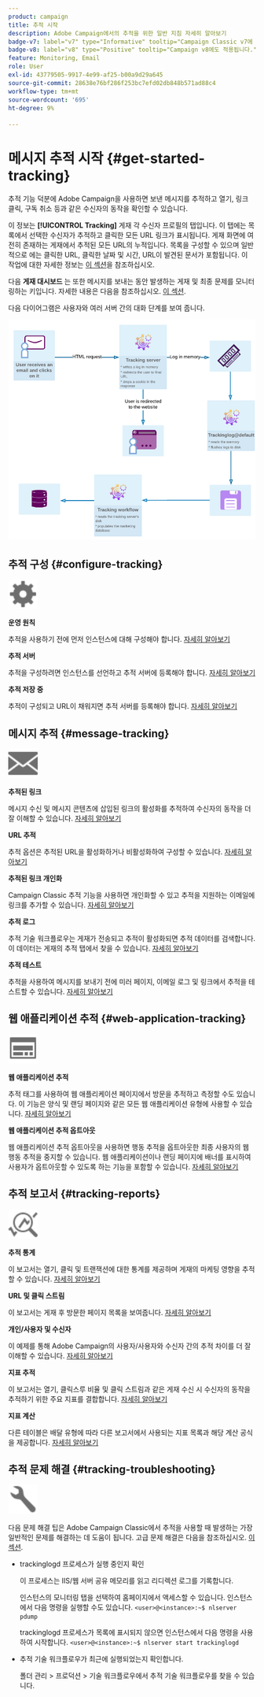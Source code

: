 ```yaml
---
product: campaign
title: 추적 시작
description: Adobe Campaign에서의 추적을 위한 일반 지침 자세히 알아보기
badge-v7: label="v7" type="Informative" tooltip="Campaign Classic v7에 적용"
badge-v8: label="v8" type="Positive" tooltip="Campaign v8에도 적용됩니다."
feature: Monitoring, Email
role: User
exl-id: 43779505-9917-4e99-af25-b00a9d29a645
source-git-commit: 28638e76bf286f253bc7efd02db848b571ad88c4
workflow-type: tm+mt
source-wordcount: '695'
ht-degree: 9%

---
```


# 메시지 추적 시작 {#get-started-tracking}



추적 기능 덕분에 Adobe Campaign을 사용하면 보낸 메시지를 추적하고 열기, 링크 클릭, 구독 취소 등과 같은 수신자의 동작을 확인할 수 있습니다.

이 정보는 **[!UICONTROL Tracking]** 게재 각 수신자 프로필의 탭입니다. 이 탭에는 목록에서 선택한 수신자가 추적하고 클릭한 모든 URL 링크가 표시됩니다. 게재 화면에 여전히 존재하는 게재에서 추적된 모든 URL의 누적입니다. 목록을 구성할 수 있으며 일반적으로 에는 클릭한 URL, 클릭한 날짜 및 시간, URL이 발견된 문서가 포함됩니다. 이 작업에 대한 자세한 정보는 [이 섹션](../../platform/using/editing-a-profile.md#tracking-tab)을 참조하십시오.

다음 **게재 대시보드** 는 또한 메시지를 보내는 동안 발생하는 게재 및 최종 문제를 모니터링하는 키입니다. 자세한 내용은 다음을 참조하십시오. [이 섹션](delivery-dashboard.md).

다음 다이어그램은 사용자와 여러 서버 간의 대화 단계를 보여 줍니다.

![](assets/tracking-diagram.png)

## 추적 구성 {#configure-tracking}

<img src="assets/do-not-localize/icon-configure.svg" width="60px">

**운영 원칙**

추적을 사용하기 전에 먼저 인스턴스에 대해 구성해야 합니다. [자세히 알아보기](../../installation/using/deploying-an-instance.md#operating-principle)

**추적 서버**

추적을 구성하려면 인스턴스를 선언하고 추적 서버에 등록해야 합니다. [자세히 알아보기](../../installation/using/deploying-an-instance.md#tracking-server)

**추적 저장 중**

추적이 구성되고 URL이 채워지면 추적 서버를 등록해야 합니다. [자세히 알아보기](../../installation/using/deploying-an-instance.md#saving-tracking)

## 메시지 추적 {#message-tracking}

<img src="assets/do-not-localize/icon-message-tracking.svg" width="60px">

**추적된 링크**

메시지 수신 및 메시지 콘텐츠에 삽입된 링크의 활성화를 추적하여 수신자의 동작을 더 잘 이해할 수 있습니다. [자세히 알아보기](how-to-configure-tracked-links.md)

**URL 추적**

추적 옵션은 추적된 URL을 활성화하거나 비활성화하여 구성할 수 있습니다. [자세히 알아보기](personalizing-url-tracking.md)

**추적된 링크 개인화**

Campaign Classic 추적 기능을 사용하면 개인화할 수 있고 추적을 지원하는 이메일에 링크를 추가할 수 있습니다. [자세히 알아보기](tracking-personalized-links.md)

**추적 로그**

추적 기술 워크플로우는 게재가 전송되고 추적이 활성화되면 추적 데이터를 검색합니다. 이 데이터는 게재의 추적 탭에서 찾을 수 있습니다. [자세히 알아보기](accessing-the-tracking-logs.md)

**추적 테스트**

추적을 사용하여 메시지를 보내기 전에 미러 페이지, 이메일 로그 및 링크에서 추적을 테스트할 수 있습니다. [자세히 알아보기](testing-tracking.md)

## 웹 애플리케이션 추적 {#web-application-tracking}

<img src="assets/do-not-localize/icon-web-app.svg" width="60px">

**웹 애플리케이션 추적**

추적 태그를 사용하여 웹 애플리케이션 페이지에서 방문을 추적하고 측정할 수도 있습니다. 이 기능은 양식 및 랜딩 페이지와 같은 모든 웹 애플리케이션 유형에 사용할 수 있습니다. [자세히 알아보기](../../web/using/tracking-a-web-application.md)

**웹 애플리케이션 추적 옵트아웃**

웹 애플리케이션 추적 옵트아웃을 사용하면 행동 추적을 옵트아웃한 최종 사용자의 웹 행동 추적을 중지할 수 있습니다. 웹 애플리케이션이나 랜딩 페이지에 배너를 표시하여 사용자가 옵트아웃할 수 있도록 하는 기능을 포함할 수 있습니다. [자세히 알아보기](../../web/using/web-application-tracking-opt-out.md)

## 추적 보고서 {#tracking-reports}

<img src="assets/do-not-localize/icon_monitor.svg" width="60px">

**추적 통계**

이 보고서는 열기, 클릭 및 트랜잭션에 대한 통계를 제공하며 게재의 마케팅 영향을 추적할 수 있습니다. [자세히 알아보기](../../reporting/using/delivery-reports.md#tracking-statistics)

**URL 및 클릭 스트림**

이 보고서는 게재 후 방문한 페이지 목록을 보여줍니다. [자세히 알아보기](../../reporting/using/delivery-reports.md#urls-and-click-streams)

**개인/사용자 및 수신자**

이 예제를 통해 Adobe Campaign의 사용자/사용자와 수신자 간의 추적 차이를 더 잘 이해할 수 있습니다. [자세히 알아보기](../../reporting/using/person-people-recipients.md)

**지표 추적**

이 보고서는 열기, 클릭스루 비율 및 클릭 스트림과 같은 게재 수신 시 수신자의 동작을 추적하기 위한 주요 지표를 결합합니다. [자세히 알아보기](../../reporting/using/delivery-reports.md#tracking-indicators)

**지표 계산**

다른 테이블은 배달 유형에 따라 다른 보고서에서 사용되는 지표 목록과 해당 계산 공식을 제공합니다. [자세히 알아보기](../../reporting/using/indicator-calculation.md)

## 추적 문제 해결 {#tracking-troubleshooting}

<img src="assets/do-not-localize/icon-troubleshooting.svg" width="60px">

다음 문제 해결 팁은 Adobe Campaign Classic에서 추적을 사용할 때 발생하는 가장 일반적인 문제를 해결하는 데 도움이 됩니다. 고급 문제 해결은 다음을 참조하십시오. [이 섹션](tracking-troubleshooting.md).

* trackinglogd 프로세스가 실행 중인지 확인

  이 프로세스는 IIS/웹 서버 공유 메모리를 읽고 리디렉션 로그를 기록합니다.

  인스턴스의 모니터링 탭을 선택하여 홈페이지에서 액세스할 수 있습니다. 인스턴스에서 다음 명령을 실행할 수도 있습니다. `<user>@<instance>:~$ nlserver pdump`

  trackinglogd 프로세스가 목록에 표시되지 않으면 인스턴스에서 다음 명령을 사용하여 시작합니다. `<user>@<instance>:~$ nlserver start trackinglogd`

* 추적 기술 워크플로우가 최근에 실행되었는지 확인합니다.

  폴더 관리 > 프로덕션 > 기술 워크플로우에서 추적 기술 워크플로우를 찾을 수 있습니다.
